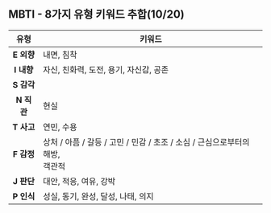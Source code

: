 <h2>MBTI - 8가지 유형 키워드 추합(10/20)</h2>

| 유형 | 키워드 |
| :---: | ----- |
| <b>E 외향</b> | 내면, 침착 |
| <b>I 내향</b> | 자신, 친화력, 도전, 용기, 자신감, 공존 |
| <b>S 감각</b> | |
| <b>N 직관</b> | 현실 |
| <b>T 사고</b> | 연민, 수용 |
| <b>F 감정</b> | 상처 / 아픔 / 갈등 / 고민 / 민감 / 초조 / 소심 / 근심으로부터의 해방, <br>  객관적 |
| <b>J 판단</b> | 대안, 적응, 여유, 강박 |
| <b>P 인식</b> | 성실, 동기, 완성, 달성, 나태, 의지 |
